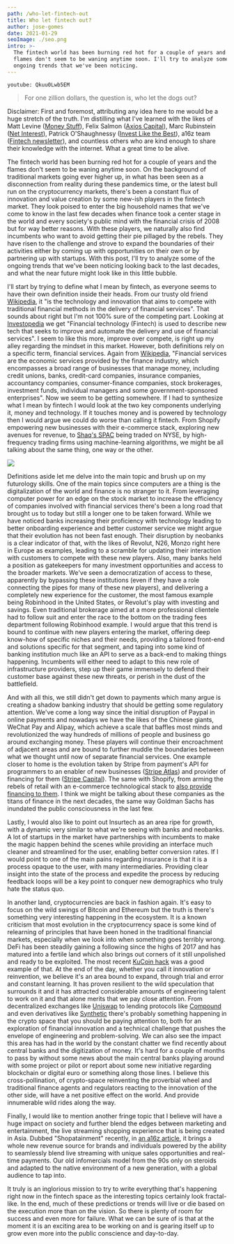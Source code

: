```yaml
---
path: /who-let-fintech-out
title: Who let fintech out?
author: jose-gomes
date: 2021-01-29
seoImage: ./seo.png
intro: >-
  The fintech world has been burning red hot for a couple of years and the
  flames don't seem to be waning anytime soon. I'll try to analyze some of the
  ongoing trends that we've been noticing.
---
```


`youtube: Qkuu0Lwb5EM`

> For one zillion dollars, the question is, who let the dogs out?

Disclaimer: First and foremost, attributing any idea here to me would be a huge
stretch of the truth. I'm distilling what I've learned with the likes of Matt
Levine ([Money Stuff]), Felix Salmon ([Axios Capital]), Marc Rubinstein ([Net
Interest]), Patrick O'Shaughnessy ([Invest Like the Best]), a16z team ([Fintech
newsletter]), and countless others who are kind enough to share their knowledge
with the internet. What a great time to be alive.

The fintech world has been burning red hot for a couple of years and the flames
don't seem to be waning anytime soon. On the background of traditional markets
going ever higher up, in what has been seen as a disconnection from reality
during these pandemics time, or the latest bull run on the cryptocurrency
markets, there's been a constant flux of innovation and value creation by some
new-ish players in the fintech market. They look poised to enter the big
household names that we've come to know in the last few decades when finance
took a center stage in the world and every society's public mind with the
financial crisis of 2008 but for way better reasons. With these players, we
naturally also find incumbents who want to avoid getting their pie pillaged by
the rebels. They have risen to the challenge and strove to expand the
boundaries of their activities either by coming up with opportunities on their
own or by partnering up with startups. With this post, I'll try to analyze some
of the ongoing trends that we've been noticing looking back to the last
decades, and what the near future might look like in this little bubble.

I'll start by trying to define what I mean by fintech, as everyone seems to
have their own definition inside their heads. From our trusty old friend
[Wikipedia], it "is the
technology and innovation that aims to compete with traditional financial
methods in the delivery of financial services". That sounds about right but I'm
not 100% sure of the competing part. Looking at [Investopedia]
we get "Financial
technology (Fintech) is used to describe new tech that seeks to improve and
automate the delivery and use of financial services". I seem to like this more,
improve over compete, is right up my alley regarding the mindset in this
market. However, both definitions rely on a specific term, financial services.
Again from [Wikipedia],
"Financial services are the economic services provided by the finance industry,
which encompasses a broad range of businesses that manage money, including
credit unions, banks, credit-card companies, insurance companies, accountancy
companies, consumer-finance companies, stock brokerages, investment funds,
individual managers and some government-sponsored enterprises". Now we seem to
be getting somewhere. If I had to synthesize what I mean by fintech I would
look at the two key components underlying it, money and technology. If it
touches money and is powered by technology then I would argue we could do worse
than calling it fintech. From Shopify empowering new businesses with their
e-commerce stack, exploring new avenues for revenue, to [Shaq's SPAC] being
traded on NYSE, by high-frequency trading firms using machine-learning
algorithms, we might be all talking about the same thing, one way or the other.

![](./shaq.jpg)

Definitions aside let me delve into the main topic and brush up on my
futurology skills. One of the main topics since computers are a thing is the
digitalization of the world and finance is no stranger to it. From leveraging
computer power for an edge on the stock market to increase the efficiency of
companies involved with financial services there's been a long road that
brought us to today but still a longer one to be taken forward. While we have
noticed banks increasing their proficiency with technology leading to better
onboarding experience and better customer service we might argue that their
evolution has not been fast enough. Their disruption by neobanks is a clear
indicator of that, with the likes of Revolut, N26, Monzo right here in Europe
as examples, leading to a scramble for updating their interaction with
customers to compete with these new players. Also, many banks held a position
as gatekeepers for many investment opportunities and access to the broader
markets. We've seen a democratization of access to these, apparently by
bypassing these institutions (even if they have a role connecting the pipes for
many of these new players), and delivering a completely new experience for the
customer, the most famous example being Robinhood in the United States, or
Revolut's play with investing and savings. Even traditional brokerage aimed at
a more professional clientele had to follow suit and enter the race to the
bottom on the trading fees department following Robinhood example. I would
argue that this trend is bound to continue with new players entering the
market, offering deep know-how of specific niches and their needs, providing a
tailored front-end and solutions specific for that segment, and taping into
some kind of banking institution much like an API to serve as a back-end to
making things happening. Incumbents will either need to adapt to this new role
of infrastructure providers, step up their game immensely to defend their
customer base against these new threats, or perish in the dust of the
battlefield. 

And with all this, we still didn't get down to payments which many argue is
creating a shadow banking industry that should be getting some regulatory
attention. We've come a long way since the initial disruption of Paypal in
online payments and nowadays we have the likes of the Chinese giants, WeChat
Pay and Alipay, which achieve a scale that baffles most minds and
revolutionized the way hundreds of millions of people and business go around
exchanging money. These players will continue their encroachment of adjacent
areas and are bound to further muddle the boundaries between what we thought
until now of separate financial services. One example closer to home is the
evolution taken by Stripe from payment's API for programmers to an enabler of
new businesses ([Stripe Atlas]) and provider of financing for them ([Stripe
Capital]). The same with Shopify, from arming the rebels of retail with an
e-commerce technological stack to [also provide financing to them][Shopify
Capital]. I think we might be talking about these companies as the titans of
finance in the next decades, the same way Goldman Sachs has inundated the
public consciousness in the last few.

Lastly, I would also like to point out Insurtech as an area ripe for growth,
with a dynamic very similar to what we're seeing with banks and neobanks. A lot
of startups in the market have partnerships with incumbents to make the magic
happen behind the scenes while providing an interface much cleaner and
streamlined for the user, enabling better conversion rates. If I would point to
one of the main pains regarding insurance is that it is a process opaque to the
user, with many intermediaries. Providing clear insight into the state of the
process and expedite the process by reducing feedback loops will be a key point
to conquer new demographics who truly hate the status quo.

In another land, cryptocurrencies are back in fashion again. It's easy to focus
on the wild swings of Bitcoin and Ethereum but the truth is there's something
very interesting happening in the ecosystem. It is a known criticism that most
evolution in the cryptocurrency space is some kind of relearning of principles
that have been honed in the traditional financial markets, especially when we
look into when something goes terribly wrong. DeFi has been steadily gaining a
following since the highs of 2017 and has matured into a fertile land which
also brings out corners of it still unpolished and ready to be exploited. The
most recent [KuCoin hack] was a good example of that. At the
end of the day, whether you call it innovation or reinvention, we believe it's
an area bound to expand, through trial and error and constant learning. It has
proven resilient to the wild speculation that surrounds it and it has attracted
considerable amounts of engineering talent to work on it and that alone merits
that we pay close attention. From decentralized exchanges like [Uniswap] to
lending protocols like [Compound] and even derivatives like [Synthetic] there's
probably something happening in the crypto space that you should be paying
attention to, both for an exploration of financial innovation and a technical
challenge that pushes the envelope of engineering and problem-solving. We can
also see the impact this area has had in the world by the constant chatter we
find recently about central banks and the digitization of money. It's hard for
a couple of months to pass by without some news about the main central banks
playing around with some project or pilot or report about some new initiative
regarding blockchain or digital euro or something along those lines. I believe
this cross-pollination, of crypto-space reinventing the proverbial wheel and
traditional finance agents and regulators reacting to the innovation of the
other side, will have a net positive effect on the world. And provide
innumerable wild rides along the way.

Finally, I would like to mention another fringe topic that I believe will have
a huge impact on society and further blend the edges between marketing and
entertainment, the live streaming shopping experience that is being created in
Asia. Dubbed "Shopatainment" recently, in [an a16z article][shopatainment], it
brings a whole new revenue source for brands and individuals powered by the
ability to seamlessly blend live streaming with unique sales opportunities and
real-time payments. Our old infomercials model from the 90s only on steroids
and adapted to the native environment of a new generation, with a global
audience to tap into.

It truly is an inglorious mission to try to write everything that's happening
right now in the fintech space as the interesting topics certainly look
fractal-like. In the end, much of these predictions or trends will live or die
based on the execution more than on the vision. So there is plenty of room for
success and even more for failure. What we can be sure of is that at the moment
it is an exciting area to be working on and is gearing itself up to grow even
more into the public conscience and day-to-day.


[Money Stuff]: https://www.bloomberg.com/opinion/authors/ARbTQlRLRjE/matthew-s-levine
[Axios Capital]: https://www.axios.com/newsletters/axios-capital-736ff9fd-7cc1-4e2a-b975-6d8ad873c3a8.html
[Net Interest]: https://netinterest.substack.com/
[Invest Like the Best]: https://www.joincolossus.com/
[Fintech newsletter]: https://a16z.com/tag/fintech-newsletter/
[Wikipedia]: https://en.wikipedia.org/wiki/Financial_technology
[Investopedia]: https://www.investopedia.com/terms/f/fintech.asp
[Shaq's SPAC]: https://www.forbes.com/sites/korihale/2020/10/20/shaq-moves-into-spacs-with-former-disney-execs--mlk-jrs-son/
[Stripe Atlas]: https://stripe.com/atlas
[Stripe Capital]: https://stripe.com/capital
[Shopify Capital]: https://www.shopify.com/capital
[Kucoin hack]: https://blog.chainalysis.com/reports/kucoin-hack-2020-defi-uniswap
[Uniswap]: https://uniswap.org/
[Compound]: https://compound.finance/
[Synthetic]: https://www.synthetix.io/
[shopatainment]: https://a16z.com/2020/12/14/shopatainment/
